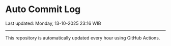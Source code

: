 # Auto Commit Log

Last updated: Monday, 13-10-2025 23:16 WIB

---

This repository is automatically updated every hour using GitHub Actions.

